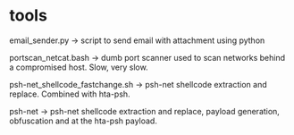 # tools

email_sender.py -> script to send email with attachment using python


portscan_netcat.bash -> dumb port scanner used to scan networks behind a compromised host. Slow, very slow.


psh-net_shellcode_fastchange.sh -> psh-net shellcode extraction and replace. Combined with hta-psh.


psh-net -> psh-net shellcode extraction and replace, payload generation, obfuscation and at the hta-psh payload.
